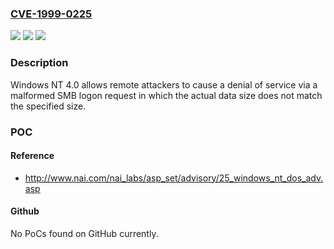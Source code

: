 ### [CVE-1999-0225](https://cve.mitre.org/cgi-bin/cvename.cgi?name=CVE-1999-0225)
![](https://img.shields.io/static/v1?label=Product&message=n%2Fa&color=blue)
![](https://img.shields.io/static/v1?label=Version&message=n%2Fa&color=blue)
![](https://img.shields.io/static/v1?label=Vulnerability&message=n%2Fa&color=brighgreen)

### Description

Windows NT 4.0 allows remote attackers to cause a denial of service via a malformed SMB logon request in which the actual data size does not match the specified size.

### POC

#### Reference
- http://www.nai.com/nai_labs/asp_set/advisory/25_windows_nt_dos_adv.asp

#### Github
No PoCs found on GitHub currently.

